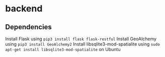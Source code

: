 # backend

## Dependencies
Install Flask using `pip3 install flask flask-restful`
Install GeoAlchemy using `pip3 install GeoAlchemy2`
Install libsqlite3-mod-spatialite using `sudo apt-get install libsqlite3-mod-spatialite` on Ubuntu
